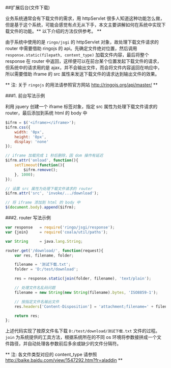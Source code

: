 ##扩展后台(文件下载)

业务系统通常会有下载文件的需求，用 httpServlet 很多人知道这种功能怎么做，但是基于这个系统，可能会感觉有点无从下手，本文主要讲解如何在系统中实现下载文件的功能。** 以下介绍的方法仅供参考。 **

由于系统中使用的是 `ringo/jsgi` 的 httpServlet 对象，故处理下载文件请求的 router 中需要借助 ringojs 的 api。先确定文件绝对位置，然后调用 `response.static(filepath, content_type)` 加载文件内容，最后将整个 response 在 router 中返回，这样便可以在前台某个位置发起下载文件的请求，但系统中的请求用的是 ajax，并不会输出文件，而会将文件内容返回在响应中，所以需要借助 iframe 的 src 属性来发送下载文件的请求达到输出文件的效果。

** 注: 关于 `ringojs` 的用法请参照官方网站 http://ringojs.org/api/master/ **

###1. 前台写法示例

利用 jquery 创建一个 iframe 标签对象，指定 src 属性为处理下载文件请求的 router，最后添加到系统 html 的 body 中

```javascript
$ifrm = $('<iframe></iframe>');
$ifrm.css({
    width: '0px',
    height: '0px',
    display: 'none'
});

// iframe 加载完成 1 秒后删除，因 dom 操作有延迟
$ifrm.attr('onload', function(){
    setTimeout(function(){
        $ifrm.remove();
    }, 1000);
});

// 设置 src 属性为处理下载文件请求的 router
$ifrm.attr('src', 'invoke/.../download');

// 将 iframe 添加到 html 的 body 中
$(document.body).append($ifrm);
```

###2. router 写法示例

```javascript
var response   = require('ringo/jsgi/response');
var {join}     = require('coala/util/paths');

var String     = java.lang.String;

router.get('/download/', function(request){
    var res, filename, folder;

    filename = '测试下载.txt';
    folder = 'D:/test/download';

    res = response.static(join(folder, filename), 'text/plain');

    // 处理文件名乱码问题
    filename = new String(new String(filename).bytes, 'ISO8859-1');

    // 按指定文件名输出文件
    res.headers['Content-Disposition'] = 'attachment;filename=' + filename;

    return res;
};
```

上述代码实现了按原文件名下载 `D:/test/download/测试下载.txt` 文件的过程。`join` 为系统提供的工具方法，根据系统所在的不同 os 环境将参数接拼成一个文件路径，并自动处理各参数前后多余或缺少的文件分隔符。

** 注: 各文件类型对应的 content_type 请参照 http://baike.baidu.com/view/1547292.htm?fr=aladdin **
